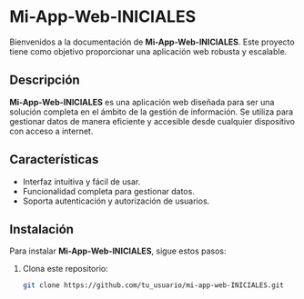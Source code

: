 # Mi-App-Web-INICIALES

Bienvenidos a la documentación de **Mi-App-Web-INICIALES**. Este proyecto tiene como objetivo proporcionar una aplicación web robusta y escalable.

## Descripción

**Mi-App-Web-INICIALES** es una aplicación web diseñada para ser una solución completa en el ámbito de la gestión de información. Se utiliza para gestionar datos de manera eficiente y accesible desde cualquier dispositivo con acceso a internet.

## Características

- Interfaz intuitiva y fácil de usar.
- Funcionalidad completa para gestionar datos.
- Soporta autenticación y autorización de usuarios.

## Instalación

Para instalar **Mi-App-Web-INICIALES**, sigue estos pasos:

1. Clona este repositorio:

   ```bash
   git clone https://github.com/tu_usuario/mi-app-web-INICIALES.git
